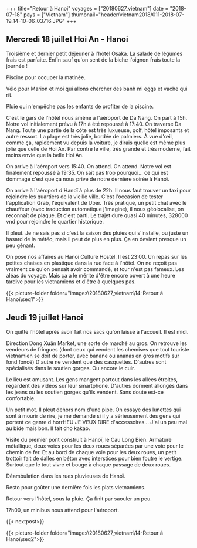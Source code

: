 +++
title="Retour à Hanoi"
voyages = ["20180627_vietnam"]
date = "2018-07-18"
pays = ["Vietnam"]
thumbnail="header/vietnam2018/011-2018-07-19_14-10-06_03716.JPG"
+++

## Mercredi 18 juillet Hoi An - Hanoi

Troisième et dernier petit déjeuner à l'hôtel Osaka. La salade de légumes frais est parfaite. Enfin sauf qu'on sent de la biche l'oignon frais toute la journée !

Piscine pour occuper la matinée.

Vélo pour Marion et moi qui allons chercher des banh mi eggs et vache qui rit.

Pluie qui n'empêche pas les enfants de profiter de la piscine.

C'est le gars de l'hôtel nous amène à l'aéroport de Da Nang. On part à 15h. Notre vol initialement prévu à 17h à été repoussé à 17:40. On traverse Da Nang. Toute une partie de la côte est très luxueuse, golf, hôtel imposants et autre ressort. La plage est très jolie, bordée de palmiers. À vue d'œil, comme ça, rapidement vu depuis la voiture, je dirais quelle est même plus jolie que celle de Hoi An. Par contre le ville, très grande et très moderne, fait moins envie que la belle Hoi An.

On arrive à l'aéroport vers 15:40. On attend. On attend. Notre vol est finalement repoussé à 19:35. On sait pas trop pourquoi… ce qui est dommage c'est que ça nous prive de notre dernière soirée à Hanoï.

On arrive à l'aéroport d'Hanoï à plus de 22h. Il nous faut trouver un taxi pour rejoindre les quartiers de la vieille ville. C'est l'occasion de tester l'application Grab, l'équivalent de Uber. Très pratique, un petit chat avec le chauffeur (avec traduction automatique j'imagine), il nous géolocalise, on reconnaît de plaque. Et c'est parti. Le trajet dure quasi 40 minutes, 328000 vnd pour rejoindre le quartier historique.

Il pleut. Je ne sais pas si c'est la saison des pluies qui s'installe, ou juste un hasard de la  météo, mais il peut de plus en plus. Ça en devient presque un peu gênant. 

On pose nos affaires au Hanoi Culture Hostel. Il est 23:00. Un repas sur les petites chaises en plastique dans la rue face à l'hôtel. On ne reçoit pas vraiment ce qu'on pensait avoir commandé, et tour n'est pas fameux. Les aléas du voyage. Mais ça a le mérite d'être encore ouvert à une heure tardive pour les vietnamiens et d'être à quelques pas.

{{< picture-folder folder="images\20180627_vietnam\14-Retour à Hanoi\seq1">}}


## Jeudi 19 juillet Hanoi

On quitte l'hôtel après avoir fait nos sacs qu'on laisse à l'accueil. Il est midi.

Direction Dong Xuân Market, une sorte de marché au gros.
On retrouve les vendeurs de fringues (dont ceux qui vendent les chemises que tout touriste vietnamien se doit de porter, avec banane ou ananas  en gros motifs sur fond foncé)
D'autre ne vendent que des casquettes.
D'autres sont spécialisés dans le soutien gorges.
Ou encore le cuir.

Le lieu est amusant. Les gens mangent partout dans les allées étroites, regardent des vidéos sur leur smartphone. D'autres dorment allongés dans les jeans ou les soutien gorges qu'ils vendent. Sans doute est-ce confortable.

Un petit mot.
Il pleut dehors nom d'une pipe. On essaye des lunettes qui sont à mourir de rire, je me demande si il y a sérieusement des gens qui portent ce genre d'horrHEU JE VEUX DIRE d'accessoires…
J'ai un peu mal au bide mais bon. Il fait cho kakao.

Visite du premier pont construit à Hanoï, le Cau Long Bien. Armature métallique, deux voies pour les deux roues séparées par une voie pour le chemin de fer. Et au bord de chaque voie pour les deux roues, un petit trottoir fait de dalles en béton avec interstices pour bien foutre le vertige. Surtout que le tout vivre et bouge à chaque passage de deux roues.

Déambulation dans les rues pluvieuses de Hanoï.

Resto pour goûter une dernière fois les plats vietnamiens.

Retour vers l'hôtel, sous la pluie. Ça finit par saouler un peu. 

17h00, un minibus nous attend pour l'aéroport.

{{< nextpost>}}

{{< picture-folder folder="images\20180627_vietnam\14-Retour à Hanoi\seq2">}}
